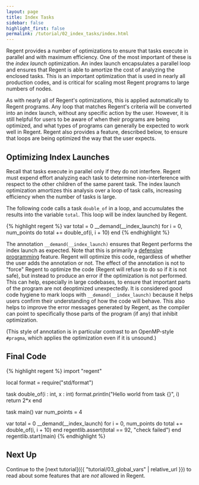 ```yaml
---
layout: page
title: Index Tasks
sidebar: false
highlight_first: false
permalink: /tutorial/02_index_tasks/index.html
---
```


Regent provides a number of optimizations to ensure that tasks execute
in parallel and with maximum efficiency. One of the most important of
these is the *index launch* optimization. An index launch encapsulates
a parallel loop and ensures that Regent is able to amortize the cost
of analyzing the enclosed tasks. This is an important optimization
that is used in nearly all production codes, and is critical for
scaling most Regent programs to large numbers of nodes.

As with nearly all of Regent's optimizations, this is applied
automatically to Regent programs. Any loop that matches Regent's
criteria will be converted into an index launch, without any specific
action by the user. However, it is still helpful for users to be aware
of when their programs are being optimized, and what types of programs
can generally be expected to work well in Regent. Regent also provides
a feature, described below, to ensure that loops are being optimized
the way that the user expects.

## Optimizing Index Launches

Recall that tasks execute in parallel only if they do not
interfere. Regent must expend effort analyzing each task to determine
non-interference with respect to the other children of the same parent
task. The index launch optimization amortizes this analysis over a
loop of task calls, increasing efficiency when the number of tasks is
large.

The following code calls a task `double_of` in a loop, and accumulates
the results into the variable `total`. This loop will be index
launched by Regent.

{% highlight regent %}
var total = 0
__demand(__index_launch)
for i = 0, num_points do
  total += double_of(i, i + 10)
end
{% endhighlight %}

The annotation `__demand(__index_launch)` ensures that Regent performs
the index launch as expected. Note that this is primarily a [defensive
programming](https://en.wikipedia.org/wiki/Defensive_programming)
feature. Regent will optimize this code, regardless of whether the
user adds the annotation or not. The effect of the annotation is not
to "force" Regent to optimize the code (Regent will refuse to do so if
it is not safe), but instead to produce an error if the optimization
is not performed. This can help, especially in large codebases, to
ensure that important parts of the program are not deoptimized
unexpectedly. It is considered good code hygiene to mark loops with
`__demand(__index_launch)` because it helps users confirm their
understanding of how the code will behave. This also helps to improve
the error messages generated by Regent, as the compiler can point to
specifically those parts of the program (if any) that inhibit
optimization.

(This style of annotation is in particular contrast to an OpenMP-style
`#pragma`, which applies the optimization even if it is unsound.)

## Final Code

{% highlight regent %}
import "regent"

local format = require("std/format")

task double_of(i : int, x : int)
  format.println("Hello world from task {}", i)
  return 2*x
end

task main()
  var num_points = 4

  var total = 0
  __demand(__index_launch)
  for i = 0, num_points do
    total += double_of(i, i + 10)
  end
  regentlib.assert(total == 92, "check failed")
end
regentlib.start(main)
{% endhighlight %}

## Next Up

Continue to the [next tutorial]({{ "tutorial/03_global_vars" |
relative_url }}) to read about some features that are *not* allowed in
Regent.
